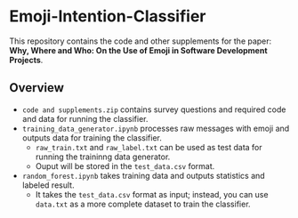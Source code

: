 # Emoji-Intention-Classifier

This repository contains the code and other supplements for the paper: **Why, Where and Who: On the Use of Emoji in Software Development Projects**.

## Overview
* ```code and supplements.zip``` contains survey questions and required code and data for running the classifier.
* ```training_data_generator.ipynb``` processes raw messages with emoji and outputs data for training the classifier. 
  - ```raw_train.txt``` and ```raw_label.txt``` can be used as test data for running the traininng data generator. 
  - Ouput will be stored in the ```test_data.csv``` format.
* ```random_forest.ipynb``` takes training data and outputs statistics and labeled result. 
  - It takes the ```test_data.csv``` format as input; instead, you can use ```data.txt``` as a more complete dataset to train the classifier.



